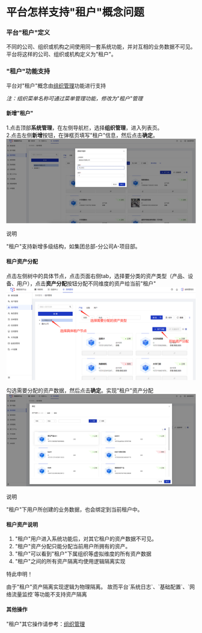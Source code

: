 # 平台怎样支持"租户"概念问题

### 平台"租户"定义

不同的公司、组织或机构之间使用同一套系统功能，并对互相的业务数据不可见。平台将这样的公司、组织或机构定义为"租户"。

### "租户"功能支持

平台对"租户"概念由[组织管理](/System_settings/Basic_configuration13.md#组织管理)功能进行支持

*注：组织菜单名称可通过菜单管理功能，修改为"租户"管理*

#### 新增"租户"

1.点击顶部**系统管理**，在左侧导航栏，选择**组织管理**，进入列表页。</br>
2.点击左侧**新增**按钮，在弹框页填写"租户"信息，然后点击**确定**。</br>
![租户新增](./images/tenant-add.jpg)

<div class='explanation primary'>
  <p class='explanation-title-warp'>
    <span class='iconfont icon-bangzhu explanation-icon'></span>
    <span class='explanation-title font-weight'>说明</span>
  </p>
"租户"支持新增多级结构，如集团总部-分公司A-项目部。
</div>


#### 租户资产分配

点击左侧树中的具体节点，点击页面右侧tab，选择要分类的资产类型（产品、设备、用户），点击**资产分配**按钮分配不同维度的资产给当前"租户"
![资产分配步骤](./images/asset-distribution.jpg)

勾选需要分配的资产数据，然后点击**确定**。实现"租户"资产分配
![资产分配步骤](./images/asset-bind.jpg)


<div class='explanation primary'>
  <p class='explanation-title-warp'>
    <span class='iconfont icon-bangzhu explanation-icon'></span>
    <span class='explanation-title font-weight'>说明</span>
  </p>
"租户"下用户所创建的业务数据，也会绑定到当前租户中。
</div>

#### 租户资产说明

1. "租户"用户进入系统功能后，对其它租户的资产数据不可见。
2. "租户"资产分配只能分配当前用户所拥有的资产。
3. "租户"可以看到"租户"下属组织等虚拟维度的所有资产数据
4. "租户"之间的所有资产隔离均使用逻辑隔离实现

<div class='explanation warning'>
  <p class='explanation-title-warp'>
    <span class='iconfont icon-jinggao explanation-icon'></span>
    <span class='explanation-title font-weight'>特此申明！</span>
  </p>
   由于"租户"资产隔离实现逻辑为物理隔离。 故而平台`系统日志`、`基础配置`、`网络流量监控`等功能不支持资产隔离
</div>

#### 其他操作

"租户"其它操作请参考：[组织管理](/System_settings/Basic_configuration13.md#组织管理)
